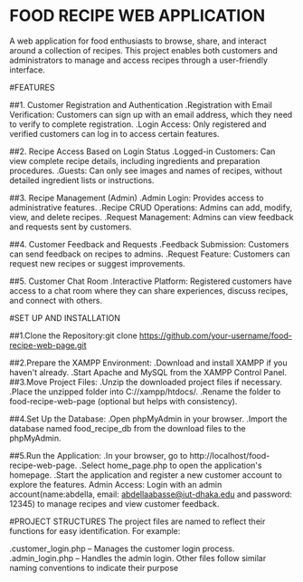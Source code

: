 # FOOD RECIPE WEB APPLICATION
A web application for food enthusiasts to browse, share, and interact around a collection of recipes. This project enables both customers and administrators to manage and access recipes through a user-friendly interface.

#FEATURES

##1. Customer Registration and Authentication
.Registration with Email Verification: Customers can sign up with an email address, which they need to verify to complete registration.
.Login Access: Only registered and verified customers can log in to access certain features.

##2. Recipe Access Based on Login Status
.Logged-in Customers: Can view complete recipe details, including ingredients and preparation procedures.
.Guests: Can only see images and names of recipes, without detailed ingredient lists or instructions.

##3. Recipe Management (Admin)
.Admin Login: Provides access to administrative features.
.Recipe CRUD Operations: Admins can add, modify, view, and delete recipes.
.Request Management: Admins can view feedback and requests sent by customers.

##4. Customer Feedback and Requests
.Feedback Submission: Customers can send feedback on recipes to admins.
.Request Feature: Customers can request new recipes or suggest improvements.

##5. Customer Chat Room
.Interactive Platform: Registered customers have access to a chat room where they can share experiences, discuss recipes, and connect with others.

#SET UP AND INSTALLATION

##1.Clone the Repository:git clone https://github.com/your-username/food-recipe-web-page.git

##2.Prepare the XAMPP Environment:
.Download and install XAMPP if you haven't already.
.Start Apache and MySQL from the XAMPP Control Panel.
##3.Move Project Files:
.Unzip the downloaded project files if necessary.
.Place the unzipped folder into C://xampp/htdocs/.
.Rename the folder to food-recipe-web-page (optional but helps with consistency).

##4.Set Up the Database:
.Open phpMyAdmin in your browser.
.Import the database named food_recipe_db from the download files to the phpMyAdmin.

##5.Run the Application:
.In your browser, go to http://localhost/food-recipe-web-page.
.Select home_page.php to open the application's homepage.
.Start the application and register a new customer account to explore the features.
Admin Access: Login with an admin account(name:abdella, email: abdellaabasse@iut-dhaka.edu and password: 12345) to manage recipes and view customer feedback.

#PROJECT STRUCTURES
The project files are named to reflect their functions for easy identification. For example:

.customer_login.php – Manages the customer login process.
.admin_login.php – Handles the admin login.
Other files follow similar naming conventions to indicate their purpose

